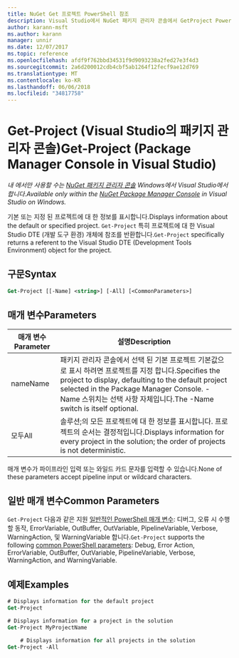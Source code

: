 ```yaml
---
title: NuGet Get 프로젝트 PowerShell 참조
description: Visual Studio에서 NuGet 패키지 관리자 콘솔에서 GetProject PowerShell 명령에 대 한 참조입니다.
author: karann-msft
ms.author: karann
manager: unnir
ms.date: 12/07/2017
ms.topic: reference
ms.openlocfilehash: afdf9f762bbd34531f9d9093238a2fed27e3f4d3
ms.sourcegitcommit: 2a6d200012cdb4cbf5ab1264f12fecf9ae12d769
ms.translationtype: MT
ms.contentlocale: ko-KR
ms.lasthandoff: 06/06/2018
ms.locfileid: "34817758"
---
```

# <a name="get-project-package-manager-console-in-visual-studio"></a><span data-ttu-id="0eeba-103">Get-Project (Visual Studio의 패키지 관리자 콘솔)</span><span class="sxs-lookup"><span data-stu-id="0eeba-103">Get-Project (Package Manager Console in Visual Studio)</span></span>

<span data-ttu-id="0eeba-104">*내 에서만 사용할 수는 [NuGet 패키지 관리자 콘솔](package-manager-console.md) Windows에서 Visual Studio에서 합니다.*</span><span class="sxs-lookup"><span data-stu-id="0eeba-104">*Available only within the [NuGet Package Manager Console](package-manager-console.md) in Visual Studio on Windows.*</span></span>

<span data-ttu-id="0eeba-105">기본 또는 지정 된 프로젝트에 대 한 정보를 표시합니다.</span><span class="sxs-lookup"><span data-stu-id="0eeba-105">Displays information about the default or specified project.</span></span> <span data-ttu-id="0eeba-106">`Get-Project` 특히 프로젝트에 대 한 Visual Studio DTE (개발 도구 환경) 개체에 참조를 반환합니다.</span><span class="sxs-lookup"><span data-stu-id="0eeba-106">`Get-Project` specifically returns a referent to the Visual Studio DTE (Development Tools Environment) object for the project.</span></span>

## <a name="syntax"></a><span data-ttu-id="0eeba-107">구문</span><span class="sxs-lookup"><span data-stu-id="0eeba-107">Syntax</span></span>

```ps
Get-Project [[-Name] <string>] [-All] [<CommonParameters>]
```

## <a name="parameters"></a><span data-ttu-id="0eeba-108">매개 변수</span><span class="sxs-lookup"><span data-stu-id="0eeba-108">Parameters</span></span>

| <span data-ttu-id="0eeba-109">매개 변수</span><span class="sxs-lookup"><span data-stu-id="0eeba-109">Parameter</span></span> | <span data-ttu-id="0eeba-110">설명</span><span class="sxs-lookup"><span data-stu-id="0eeba-110">Description</span></span> |
| --- | --- |
| <span data-ttu-id="0eeba-111">name</span><span class="sxs-lookup"><span data-stu-id="0eeba-111">Name</span></span> | <span data-ttu-id="0eeba-112">패키지 관리자 콘솔에서 선택 된 기본 프로젝트 기본값으로 표시 하려면 프로젝트를 지정 합니다.</span><span class="sxs-lookup"><span data-stu-id="0eeba-112">Specifies the project to display, defaulting to the default project selected in the Package Manager Console.</span></span> <span data-ttu-id="0eeba-113">-Name 스위치는 선택 사항 자체입니다.</span><span class="sxs-lookup"><span data-stu-id="0eeba-113">The -Name switch is itself optional.</span></span> |
| <span data-ttu-id="0eeba-114">모두</span><span class="sxs-lookup"><span data-stu-id="0eeba-114">All</span></span> | <span data-ttu-id="0eeba-115">솔루션;의 모든 프로젝트에 대 한 정보를 표시합니다. 프로젝트의 순서는 결정적입니다.</span><span class="sxs-lookup"><span data-stu-id="0eeba-115">Displays information for every project in the solution; the order of projects is not deterministic.</span></span> |

<span data-ttu-id="0eeba-116">매개 변수가 파이프라인 입력 또는 와일드 카드 문자를 입력할 수 있습니다.</span><span class="sxs-lookup"><span data-stu-id="0eeba-116">None of these parameters accept pipeline input or wildcard characters.</span></span>

## <a name="common-parameters"></a><span data-ttu-id="0eeba-117">일반 매개 변수</span><span class="sxs-lookup"><span data-stu-id="0eeba-117">Common Parameters</span></span>

<span data-ttu-id="0eeba-118">`Get-Project` 다음과 같은 지원 [일반적인 PowerShell 매개 변수](http://go.microsoft.com/fwlink/?LinkID=113216): 디버그, 오류 시 수행할 동작, ErrorVariable, OutBuffer, OutVariable, PipelineVariable, Verbose, WarningAction, 및 WarningVariable 합니다.</span><span class="sxs-lookup"><span data-stu-id="0eeba-118">`Get-Project` supports the following [common PowerShell parameters](http://go.microsoft.com/fwlink/?LinkID=113216): Debug, Error Action, ErrorVariable, OutBuffer, OutVariable, PipelineVariable, Verbose, WarningAction, and WarningVariable.</span></span>

## <a name="examples"></a><span data-ttu-id="0eeba-119">예제</span><span class="sxs-lookup"><span data-stu-id="0eeba-119">Examples</span></span>

```ps
# Displays information for the default project
Get-Project

# Displays information for a project in the solution
Get-Project MyProjectName

    # Displays information for all projects in the solution
Get-Project -All
```